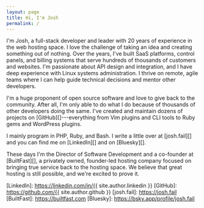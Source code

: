```yaml
---
layout: page
title: Hi, I'm Josh
permalink: /
---
```


I'm Josh, a full-stack developer and leader with 20 years of experience in the
web hosting space. I love the challenge of taking an idea and creating
something out of nothing. Over the years, I've built SaaS platforms, control
panels, and billing systems that serve hundreds of thousands of customers and
websites. I'm passionate about API design and integration, and I have deep
experience with Linux systems administration. I thrive on remote, agile teams
where I can help guide technical decisions and mentor other developers.

I'm a huge proponent of open source software and love to give back to the
community. After all, I'm only able to do what I do because of thousands of
other developers doing the same. I've created and maintain dozens of projects
on [GitHub][]---everything from Vim plugins and CLI tools to Ruby gems and
WordPress plugins.

I mainly program in PHP, Ruby, and Bash. I write a little over at
[josh.fail][] and you can find me on [LinkedIn][] and on [Bluesky][].

These days I'm the Director of Software Development and a co-founder at
[BuiltFast][], a privately owned, founder-led hosting company focused on
bringing true service back to the hosting space. We believe that great hosting
is still possible, and we're excited to prove it.

[LinkedIn]: https://linkedin.com/in/{{ site.author.linkedin }}
[GitHub]: https://github.com/{{ site.author.github }}
[josh.fail]: https://josh.fail
[BuiltFast]: https://builtfast.com
[Bluesky]: https://bsky.app/profile/josh.fail

